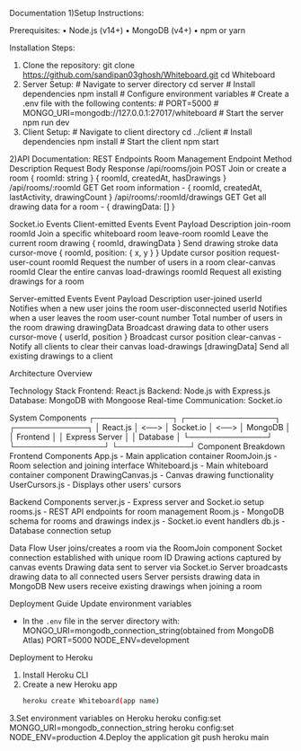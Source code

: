 Documentation
1)Setup Instructions: 

Prerequisites:
•	Node.js (v14+)
•	MongoDB (v4+)
•	npm or yarn

Installation Steps:
1. Clone the repository:      git clone https://github.com/sandipan03ghosh/Whiteboard.git
                              cd Whiteboard
2. Server Setup:                  # Navigate to server directory
                                  cd server
                                  # Install dependencies
                                  npm install
                                  # Configure environment variables
                                  # Create a .env file with the following contents:
                                  # PORT=5000
                                  # MONGO_URI=mongodb://127.0.0.1:27017/whiteboard
                                  # Start the server
                                  npm run dev
3. Client Setup:                  # Navigate to client directory
                                  cd ../client
                                  # Install dependencies
                                  npm install
                                  # Start the client
                                  npm start


2)API Documentation:             REST Endpoints
                                 Room Management
Endpoint	                  Method	Description	                         Request Body	                  Response
/api/rooms/join	            POST	  Join or create a room	            { roomId: string }	 { roomId, createdAt, hasDrawings }
/api/rooms/:roomId	        GET	    Get room information		                -               { roomId, createdAt, lastActivity, drawingCount }
/api/rooms/:roomId/drawings	GET	    Get all drawing data for a room		      -               { drawingData: [] }


Socket.io Events
Client-emitted Events
Event	              Payload	                        Description
join-room	          roomId	                        Join a specific whiteboard room
leave-room          roomId	                        Leave the current room
drawing	            { roomId, drawingData }	        Send drawing stroke data
cursor-move	        { roomId, position: { x, y } }	Update cursor position
request-user-count	roomId	                        Request the number of users in a room
clear-canvas	      roomId	                        Clear the entire canvas
load-drawings	      roomId	                        Request all existing drawings for a room

Server-emitted Events
Event	                       Payload	               Description
user-joined	                 userId	                 Notifies when a new user joins the room
user-disconnected	           userId	                 Notifies when a user leaves the room
user-count	                 number	                 Total number of users in the room
drawing	                     drawingData	           Broadcast drawing data to other users
cursor-move	                 { userId, position }	   Broadcast cursor position
clear-canvas	               -	                     Notify all clients to clear their canvas
load-drawings	               [drawingData]	         Send all existing drawings to a client

Architecture Overview

Technology Stack
Frontend: React.js
Backend: Node.js with Express.js
Database: MongoDB with Mongoose
Real-time Communication: Socket.io

System Components
┌──────────────┐      ┌────────────────┐      ┌─────────────┐
│   React.js   │ <──> │   Socket.io    │ <──> │   MongoDB   │
│   Frontend   │      │ Express Server │      │  Database   │
└──────────────┘      └────────────────┘      └─────────────┘
Component Breakdown
Frontend Components
App.js - Main application container
RoomJoin.js - Room selection and joining interface
Whiteboard.js - Main whiteboard container component
DrawingCanvas.js - Canvas drawing functionality
UserCursors.js - Displays other users' cursors 

Backend Components
server.js - Express server and Socket.io setup
rooms.js - REST API endpoints for room management
Room.js - MongoDB schema for rooms and drawings
index.js - Socket.io event handlers
db.js - Database connection setup

Data Flow
User joins/creates a room via the RoomJoin component
Socket connection established with unique room ID
Drawing actions captured by canvas events
Drawing data sent to server via Socket.io
Server broadcasts drawing data to all connected users
Server persists drawing data in MongoDB
New users receive existing drawings when joining a room

Deployment Guide
Update environment variables
   - In the `.env` file in the server directory with:
     MONGO_URI=mongodb_connection_string(obtained from MongoDB Atlas)
     PORT=5000
     NODE_ENV=development
     
Deployment to Heroku
1. Install Heroku CLI
2. Create a new Heroku app
   ```bash
   heroku create Whiteboard(app name)
3.Set environment variables on Heroku
heroku config:set MONGO_URI=mongodb_connection_string
heroku config:set NODE_ENV=production
4.Deploy the application
git push heroku main
